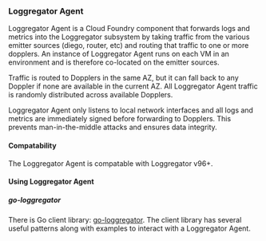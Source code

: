 ### Loggregator Agent
Loggregator Agent is a Cloud Foundry component that forwards logs and metrics
into the Loggregator subsystem by taking traffic from the various emitter
sources (diego, router, etc) and routing that traffic to one or more dopplers.
An instance of Loggregator Agent runs on each VM in an environment and is
therefore co-located on the emitter sources.

Traffic is routed to Dopplers in the same AZ, but it can fall back to any
Doppler if none are available in the current AZ. All Loggregator Agent traffic
is randomly distributed across available Dopplers.

Loggregator Agent only listens to local network interfaces and all logs and
metrics are immediately signed before forwarding to Dopplers. This prevents
man-in-the-middle attacks and ensures data integrity.

#### Compatability

The Loggregator Agent is compatable with Loggregator v96+.

#### Using Loggregator Agent

##### go-loggregator

There is Go client library: [go-loggregator][go-loggregator]. The client
library has several useful patterns along with examples to interact with a
Loggregator Agent.

[go-loggregator]: https://code.cloudfoundry.org/go-loggregator